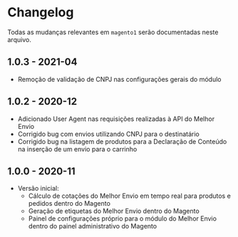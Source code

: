 # Changelog

Todas as mudanças relevantes em `magento1` serão documentadas neste arquivo.

## 1.0.3 - 2021-04

* Remoção de validação de CNPJ nas configurações gerais do módulo

## 1.0.2 - 2020-12

* Adicionado User Agent nas requisições realizadas à API do Melhor Envio
* Corrigido bug com envios utilizando CNPJ para o destinatário 
* Corrigido bug na listagem de produtos para a Declaração de Conteúdo na inserção de um envio para o carrinho

## 1.0.0 - 2020-11

* Versão inicial:
    * Cálculo de cotações do Melhor Envio em tempo real para produtos e pedidos dentro do Magento
    * Geração de etiquetas do Melhor Envio dentro do Magento
    * Painel de configurações próprio para o módulo do Melhor Envio dentro do painel administrativo do Magento
